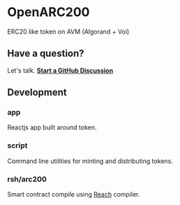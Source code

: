 # OpenARC200

ERC20 like token on AVM (Algorand + Voi)

## Have a question?

Let's talk. **[Start a GitHub Discussion](https://github.com/temptemp3/arc-200/discussions)**

## Development

### app

Reactjs app built around token.

### script

Command line utilities for minting and distributing tokens.

### rsh/arc200

Smart contract compile using [Reach](https://github.com/reach-sh/reach-lang) compiler.

